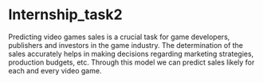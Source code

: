# Internship_task2
Predicting video games sales is a crucial task for game developers, publishers and investors in the game industry. The determination of the sales accurately helps in making decisions regarding marketing strategies, production budgets, etc. Through this model we can predict sales likely for each and every video game.
